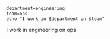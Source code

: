 ```
department=engineering
team=ops
echo "I work in $department on $team"
```
I work in engineering on ops
